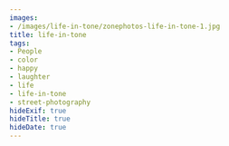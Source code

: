 ```yaml
---
images:
- /images/life-in-tone/zonephotos-life-in-tone-1.jpg
title: life-in-tone
tags:
- People
- color
- happy
- laughter
- life
- life-in-tone
- street-photography
hideExif: true
hideTitle: true
hideDate: true
---
```

